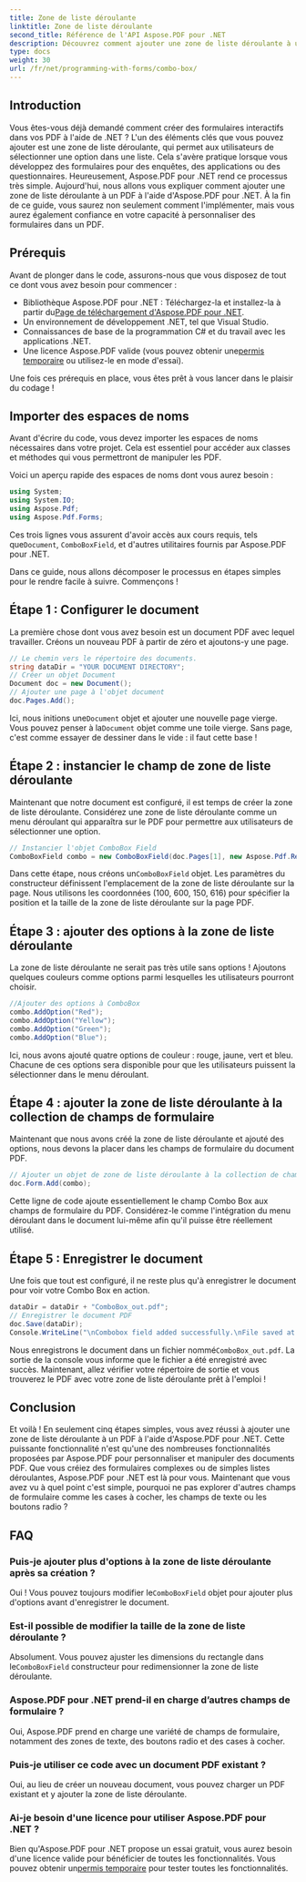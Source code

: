 ```yaml
---
title: Zone de liste déroulante
linktitle: Zone de liste déroulante
second_title: Référence de l'API Aspose.PDF pour .NET
description: Découvrez comment ajouter une zone de liste déroulante à un PDF à l'aide d'Aspose.PDF pour .NET. Suivez notre guide étape par étape pour créer facilement des formulaires PDF interactifs.
type: docs
weight: 30
url: /fr/net/programming-with-forms/combo-box/
---
```

## Introduction

Vous êtes-vous déjà demandé comment créer des formulaires interactifs dans vos PDF à l'aide de .NET ? L'un des éléments clés que vous pouvez ajouter est une zone de liste déroulante, qui permet aux utilisateurs de sélectionner une option dans une liste. Cela s'avère pratique lorsque vous développez des formulaires pour des enquêtes, des applications ou des questionnaires. Heureusement, Aspose.PDF pour .NET rend ce processus très simple. Aujourd'hui, nous allons vous expliquer comment ajouter une zone de liste déroulante à un PDF à l'aide d'Aspose.PDF pour .NET. À la fin de ce guide, vous saurez non seulement comment l'implémenter, mais vous aurez également confiance en votre capacité à personnaliser des formulaires dans un PDF.

## Prérequis

Avant de plonger dans le code, assurons-nous que vous disposez de tout ce dont vous avez besoin pour commencer :

- Bibliothèque Aspose.PDF pour .NET : Téléchargez-la et installez-la à partir du[Page de téléchargement d'Aspose.PDF pour .NET](https://releases.aspose.com/pdf/net/).
- Un environnement de développement .NET, tel que Visual Studio.
- Connaissances de base de la programmation C# et du travail avec les applications .NET.
-  Une licence Aspose.PDF valide (vous pouvez obtenir une[permis temporaire](https://purchase.aspose.com/temporary-license/) ou utilisez-le en mode d'essai).

Une fois ces prérequis en place, vous êtes prêt à vous lancer dans le plaisir du codage !

## Importer des espaces de noms

Avant d'écrire du code, vous devez importer les espaces de noms nécessaires dans votre projet. Cela est essentiel pour accéder aux classes et méthodes qui vous permettront de manipuler les PDF.

Voici un aperçu rapide des espaces de noms dont vous aurez besoin :

```csharp
using System;
using System.IO;
using Aspose.Pdf;
using Aspose.Pdf.Forms;
```

 Ces trois lignes vous assurent d'avoir accès aux cours requis, tels que`Document`, `ComboBoxField`, et d'autres utilitaires fournis par Aspose.PDF pour .NET.

Dans ce guide, nous allons décomposer le processus en étapes simples pour le rendre facile à suivre. Commençons !

## Étape 1 : Configurer le document

La première chose dont vous avez besoin est un document PDF avec lequel travailler. Créons un nouveau PDF à partir de zéro et ajoutons-y une page.

```csharp
// Le chemin vers le répertoire des documents.
string dataDir = "YOUR DOCUMENT DIRECTORY";
// Créer un objet Document
Document doc = new Document();
// Ajouter une page à l'objet document
doc.Pages.Add();
```

 Ici, nous initions une`Document` objet et ajouter une nouvelle page vierge. Vous pouvez penser à la`Document` objet comme une toile vierge. Sans page, c'est comme essayer de dessiner dans le vide : il faut cette base !

## Étape 2 : instancier le champ de zone de liste déroulante

Maintenant que notre document est configuré, il est temps de créer la zone de liste déroulante. Considérez une zone de liste déroulante comme un menu déroulant qui apparaîtra sur le PDF pour permettre aux utilisateurs de sélectionner une option.

```csharp
// Instancier l'objet ComboBox Field
ComboBoxField combo = new ComboBoxField(doc.Pages[1], new Aspose.Pdf.Rectangle(100, 600, 150, 616));
```

 Dans cette étape, nous créons un`ComboBoxField` objet. Les paramètres du constructeur définissent l'emplacement de la zone de liste déroulante sur la page. Nous utilisons les coordonnées (100, 600, 150, 616) pour spécifier la position et la taille de la zone de liste déroulante sur la page PDF.

## Étape 3 : ajouter des options à la zone de liste déroulante

La zone de liste déroulante ne serait pas très utile sans options ! Ajoutons quelques couleurs comme options parmi lesquelles les utilisateurs pourront choisir.

```csharp
//Ajouter des options à ComboBox
combo.AddOption("Red");
combo.AddOption("Yellow");
combo.AddOption("Green");
combo.AddOption("Blue");
```

Ici, nous avons ajouté quatre options de couleur : rouge, jaune, vert et bleu. Chacune de ces options sera disponible pour que les utilisateurs puissent la sélectionner dans le menu déroulant.

## Étape 4 : ajouter la zone de liste déroulante à la collection de champs de formulaire

Maintenant que nous avons créé la zone de liste déroulante et ajouté des options, nous devons la placer dans les champs de formulaire du document PDF.

```csharp
// Ajouter un objet de zone de liste déroulante à la collection de champs de formulaire de l'objet de document
doc.Form.Add(combo);
```

Cette ligne de code ajoute essentiellement le champ Combo Box aux champs de formulaire du PDF. Considérez-le comme l'intégration du menu déroulant dans le document lui-même afin qu'il puisse être réellement utilisé.

## Étape 5 : Enregistrer le document

Une fois que tout est configuré, il ne reste plus qu'à enregistrer le document pour voir votre Combo Box en action.

```csharp
dataDir = dataDir + "ComboBox_out.pdf";
// Enregistrer le document PDF
doc.Save(dataDir);
Console.WriteLine("\nCombobox field added successfully.\nFile saved at " + dataDir);
```

 Nous enregistrons le document dans un fichier nommé`ComboBox_out.pdf`. La sortie de la console vous informe que le fichier a été enregistré avec succès. Maintenant, allez vérifier votre répertoire de sortie et vous trouverez le PDF avec votre zone de liste déroulante prêt à l'emploi !

## Conclusion

Et voilà ! En seulement cinq étapes simples, vous avez réussi à ajouter une zone de liste déroulante à un PDF à l'aide d'Aspose.PDF pour .NET. Cette puissante fonctionnalité n'est qu'une des nombreuses fonctionnalités proposées par Aspose.PDF pour personnaliser et manipuler des documents PDF. Que vous créiez des formulaires complexes ou de simples listes déroulantes, Aspose.PDF pour .NET est là pour vous. Maintenant que vous avez vu à quel point c'est simple, pourquoi ne pas explorer d'autres champs de formulaire comme les cases à cocher, les champs de texte ou les boutons radio ?

## FAQ

### Puis-je ajouter plus d'options à la zone de liste déroulante après sa création ?
 Oui ! Vous pouvez toujours modifier le`ComboBoxField` objet pour ajouter plus d'options avant d'enregistrer le document.

### Est-il possible de modifier la taille de la zone de liste déroulante ?
 Absolument. Vous pouvez ajuster les dimensions du rectangle dans le`ComboBoxField` constructeur pour redimensionner la zone de liste déroulante.

### Aspose.PDF pour .NET prend-il en charge d’autres champs de formulaire ?
Oui, Aspose.PDF prend en charge une variété de champs de formulaire, notamment des zones de texte, des boutons radio et des cases à cocher.

### Puis-je utiliser ce code avec un document PDF existant ?
Oui, au lieu de créer un nouveau document, vous pouvez charger un PDF existant et y ajouter la zone de liste déroulante.

### Ai-je besoin d'une licence pour utiliser Aspose.PDF pour .NET ?
 Bien qu'Aspose.PDF pour .NET propose un essai gratuit, vous aurez besoin d'une licence valide pour bénéficier de toutes les fonctionnalités. Vous pouvez obtenir un[permis temporaire](https://purchase.aspose.com/temporary-license/) pour tester toutes les fonctionnalités.